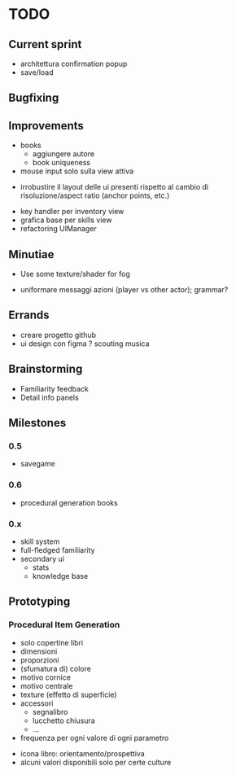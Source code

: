 # TODO

## Current sprint
- architettura confirmation popup
- save/load


## Bugfixing

## Improvements
- books
	- aggiungere autore
	- book uniqueness
- mouse input solo sulla view attiva
+ irrobustire il layout delle ui presenti rispetto al cambio di risoluzione/aspect ratio (anchor points, etc.)
- key handler per inventory view
- grafica base per skills view
- refactoring UIManager

## Minutiae
+ Use some texture/shader for fog
- uniformare messaggi azioni (player vs other actor); grammar?

## Errands
- creare progetto github
- ui design con figma
? scouting musica

## Brainstorming
- Familiarity feedback
- Detail info panels



## Milestones


### 0.5
- savegame


### 0.6
- procedural generation books


### 0.x
- skill system
- full-fledged familiarity
- secondary ui
	- stats
	- knowledge base



## Prototyping
### Procedural Item Generation
- solo copertine libri
- dimensioni
- proporzioni
- (sfumatura di) colore
- motivo cornice
- motivo centrale
- texture (effetto di superficie)
- accessori
	- segnalibro
	- lucchetto chiusura
	- ...
- frequenza per ogni valore di ogni parametro

+ icona libro: orientamento/prospettiva
+ alcuni valori disponibili solo per certe culture



